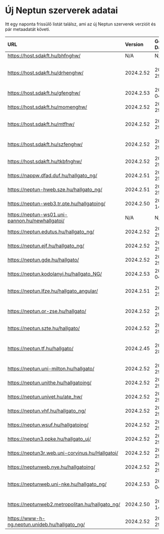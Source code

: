 # Új Neptun szerverek adatai

Itt egy naponta frissülő listát találsz, ami az új Neptun szerverek verzióit és pár metaadatát követi.

| URL                                             | Version   | Generation Date     | Organization Name                             | Captcha Required |
|:----------------------------------------------|:--------|:------------------|:--------------------------------------------|:---------------|
| https://host.sdakft.hu/bhfnghw/                 | N/A       | N/A                 | N/A                                           | N/A              |
| https://host.sdakft.hu/drhenghw/                | 2024.2.52 | 2024-11-29T08:56:55 | Debreceni Református Hittudományi Egyetem     | 3                |
| https://host.sdakft.hu/gfenghw/                 | 2024.2.53 | 2024-12-04T09:47:09 | Gál Ferenc Egyetem                            | 3                |
| https://host.sdakft.hu/momenghw/                | 2024.2.52 | 2024-11-29T08:56:55 | Moholy-Nagy Művészeti Egyetem                 | 3                |
| https://host.sdakft.hu/mtfhw/                   | 2024.2.52 | 2024-11-29T08:56:55 | Magyar Táncművészeti Egyetem                  | 3                |
| https://host.sdakft.hu/szfenghw/                | 2024.2.52 | 2024-11-29T08:56:55 | Színház- és Filmművészeti Egyetem             | 3                |
| https://host.sdakft.hu/tkbfnghw/                | 2024.2.52 | 2024-11-29T08:56:55 | A Tan Kapuja Buddhista Főiskola               | 3                |
| https://nappw.dfad.duf.hu/hallgato_ng/          | 2024.2.51 | 2024-11-25T09:55:03 | Dunaújvárosi Egyetem                          | 3                |
| https://neptun-hweb.sze.hu/hallgato_ng/         | 2024.2.51 | 2024-11-25T09:55:03 | Széchenyi István Egyetem                      | 3                |
| https://neptun-web3.tr.pte.hu/hallgatoing/      | 2024.2.50 | 2024-11-14T14:15:00 | Pécsi Tudományegyetem                         | 3                |
| https://neptun-ws01.uni-pannon.hu/newhallgatoi/ | N/A       | N/A                 | N/A                                           | N/A              |
| https://neptun.edutus.hu/hallgato_ng/           | 2024.2.52 | 2024-11-29T08:56:55 | Edutus Egyetem                                | 3                |
| https://neptun.ejf.hu/hallgato_ng/              | 2024.2.52 | 2024-11-29T08:56:55 | Eötvös József Főiskola                        | 3                |
| https://neptun.gde.hu/hallgato/                 | 2024.2.52 | 2024-11-29T08:56:55 | Gábor Dénes Egyetem                           | 3                |
| https://neptun.kodolanyi.hu/hallgato_NG/        | 2024.2.53 | 2024-12-04T09:47:09 | Kodolányi János Egyetem                       | 1                |
| https://neptun.lfze.hu/hallgato_angular/        | 2024.2.51 | 2024-11-25T09:55:03 | Liszt Ferenc Zeneművészeti Egyetem            | 3                |
| https://neptun.or-zse.hu/hallgato/              | 2024.2.52 | 2024-11-29T08:56:55 | Országos Rabbiképző - Zsidó Egyetem           | 3                |
| https://neptun.szte.hu/hallgato/                | 2024.2.52 | 2024-11-29T08:56:55 | Szegedi Tudományegyetem                       | 3                |
| https://neptun.tf.hu/hallgato/                  | 2024.2.45 | 2024-10-28T14:29:18 | Magyar Testnevelési és Sporttudományi Egyetem | 3                |
| https://neptun.uni-milton.hu/hallgato/          | 2024.2.52 | 2024-11-29T08:56:55 | Milton Friedman Egyetem                       | 3                |
| https://neptun.unithe.hu/hallgatoing/           | 2024.2.52 | 2024-11-29T08:56:55 | Tokaj-Hegyalja Egyetem                        | 1                |
| https://neptun.univet.hu/ate_hw/                | 2024.2.52 | 2024-11-29T08:56:55 | Állatorvostudományi Egyetem                   | 3                |
| https://neptun.vhf.hu/hallgato_ng/              | 2024.2.52 | 2024-11-29T08:56:55 | Veszprémi Érseki Főiskola                     | 3                |
| https://neptun.wsuf.hu/hallgatoing/             | 2024.2.52 | 2024-11-29T08:56:55 | Wekerle Sándor Üzleti Főiskola                | 3                |
| https://neptun3.ppke.hu/hallgato_uj/            | 2024.2.52 | 2024-11-29T08:56:55 | Pázmány Péter Katolikus Egyetem               | 3                |
| https://neptun3r.web.uni-corvinus.hu/Hallgatoi/ | 2024.2.52 | 2024-11-29T08:56:55 | Budapesti Corvinus Egyetem                    | 3                |
| https://neptunweb.nye.hu/hallgatoing/           | 2024.2.52 | 2024-11-29T08:56:55 | Nyíregyházi Egyetem                           | 3                |
| https://neptunweb.uni-nke.hu/hallgato_ng/       | 2024.2.53 | 2024-12-04T09:47:09 | Nemzeti Közszolgálati Egyetem                 | 3                |
| https://neptunweb2.metropolitan.hu/hallgato_ng/ | 2024.2.50 | 2024-11-14T14:15:00 | Budapesti Metropolitan Egyetem                | 3                |
| https://www-h-ng.neptun.unideb.hu/hallgato_ng/  | 2024.2.52 | 2024-11-29T08:56:55 | Debreceni Egyetem                             | 3                |